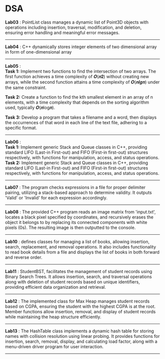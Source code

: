 # DSA
<b>Lab03</b> : PointList class manages a dynamic list of Point3D objects with operations including insertion, traversal, modification, and deletion, ensuring error handling and meaningful error messages. <br>
<hr>
<b>Lab04</b> : C++ dynamically stores integer elements of two dimensional array in form of one-dimensional array <br>
<hr>
<b>Lab05</b> : 
<br>
<strong>Task 1:</strong> Implement two functions to find the intersection of two arrays. The first function achieves a time complexity of 𝜪(𝒏𝟐) without creating new arrays, while the second function attains a time complexity of 𝑶(𝒏𝒍𝒈𝒏) under the same constraint.

<strong>Task 2:</strong> Create a function to find the kth smallest element in an array of n elements, with a time complexity that depends on the sorting algorithm used, typically 𝑶(𝒏log𝒏).

<strong>Task 3:</strong> Develop a program that takes a filename and a word, then displays the occurrences of that word in each line of the text file, adhering to a specific format.<br>
<hr>
<b>Lab06</b> : <br>
<strong>Task 1:</strong> Implement generic Stack and Queue classes in C++, providing standard LIFO (Last-in First-out) and FIFO (First-in first-out) structures respectively, with functions for manipulation, access, and status operations.
<strong>Task 2:</strong> Implement generic Stack and Queue classes in C++, providing standard LIFO (Last-in First-out) and FIFO (First-in first-out) structures respectively, with functions for manipulation, access, and status operations.
<hr>
<b>Lab07</b> : The program checks expressions in a file for proper delimiter pairing, utilizing a stack-based approach to determine validity. It outputs 'Valid' or 'Invalid' for each expression accordingly.
<hr>
<b>Lab08</b> : The provided C++ program reads an image matrix from 'input.txt', locates a black pixel specified by coordinates, and recursively erases the object it belongs to by replacing its connected components with white pixels (0s). The resulting image is then outputted to the console.
<hr>
<b>Lab10</b> : defines classes for managing a list of books, allowing insertion, search, replacement, and removal operations. It also includes functionality to read book details from a file and displays the list of books in both forward and reverse order.
<hr>
<b>Lab11</b> : StudentBST, facilitates the management of student records using Binary Search Trees. It allows insertion, search, and traversal operations along with deletion of student records based on unique identifiers, providing efficient data organization and retrieval.
<hr>
<b>Lab12</b> : The implemented class for Max Heap manages student records based on CGPA, ensuring the student with the highest CGPA is at the root. Member functions allow insertion, removal, and display of student records while maintaining the heap structure efficiently.
<hr>
<b>Lab13</b> : The HashTable class implements a dynamic hash table for storing names with collision resolution using linear probing. It provides functions for insertion, search, removal, display, and calculating load factor, along with a menu-driven driver program for user interaction.
<hr>
 

